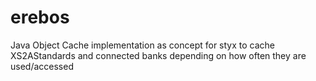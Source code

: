 # erebos
Java Object Cache implementation as concept for styx to cache XS2AStandards and connected banks depending on how often they are used/accessed
